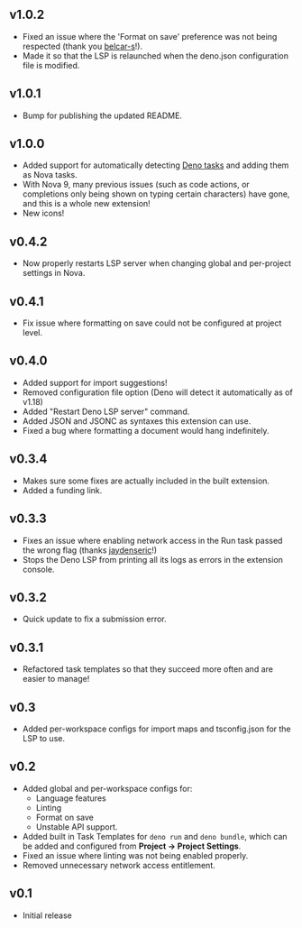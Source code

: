 ## v1.0.2

- Fixed an issue where the 'Format on save' preference was not being respected
  (thank you [belcar-s](https://github.com/belcar-s)!).
- Made it so that the LSP is relaunched when the deno.json configuration file is
  modified.

## v1.0.1

- Bump for publishing the updated README.

## v1.0.0

- Added support for automatically detecting
  [Deno tasks](https://deno.com/blog/v1.20#new-subcommand-deno-task) and adding
  them as Nova tasks.
- With Nova 9, many previous issues (such as code actions, or completions only
  being shown on typing certain characters) have gone, and this is a whole new
  extension!
- New icons!

## v0.4.2

- Now properly restarts LSP server when changing global and per-project settings
  in Nova.

## v0.4.1

- Fix issue where formatting on save could not be configured at project level.

## v0.4.0

- Added support for import suggestions!
- Removed configuration file option (Deno will detect it automatically as of
  v1.18)
- Added "Restart Deno LSP server" command.
- Added JSON and JSONC as syntaxes this extension can use.
- Fixed a bug where formatting a document would hang indefinitely.

## v0.3.4

- Makes sure some fixes are actually included in the built extension.
- Added a funding link.

## v0.3.3

- Fixes an issue where enabling network access in the Run task passed the wrong
  flag (thanks [jaydenseric](https://github.com/jaydenseric)!)
- Stops the Deno LSP from printing all its logs as errors in the extension
  console.

## v0.3.2

- Quick update to fix a submission error.

## v0.3.1

- Refactored task templates so that they succeed more often and are easier to
  manage!

## v0.3

- Added per-workspace configs for import maps and tsconfig.json for the LSP to
  use.

## v0.2

- Added global and per-workspace configs for:
  - Language features
  - Linting
  - Format on save
  - Unstable API support.
- Added built in Task Templates for `deno run` and `deno bundle`, which can be
  added and configured from **Project -> Project Settings**.
- Fixed an issue where linting was not being enabled properly.
- Removed unnecessary network access entitlement.

## v0.1

- Initial release
